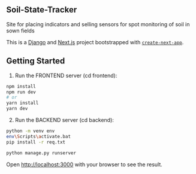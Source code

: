 ## Soil-State-Tracker

Site for placing indicators and selling sensors for spot monitoring of soil in sown fields

This is a [Django](https://www.djangoproject.com/) and [Next.js](https://nextjs.org/) project bootstrapped with [`create-next-app`](https://github.com/vercel/next.js/tree/canary/packages/create-next-app).


## Getting Started

1) Run the FRONTEND server (cd frontend): 

```bash
npm install
npm run dev
# or
yarn install
yarn dev
```

2) Run the BACKEND server (cd backend): 

```bash
python -m venv env
env\Scripts\activate.bat
pip install -r req.txt

python manage.py runserver
```

Open [http://localhost:3000](http://localhost:3000) with your browser to see the result.
